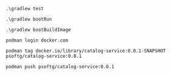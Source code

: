 `.\gradlew test`

`.\gradlew bootRun`

`.\gradlew bootBuildImage`

`podman login docker.com`

`podman tag docker.io/library/catalog-service:0.0.1-SNAPSHOT psoftg/catalog-service:0.0.1`

`podman push psoftg/catalog-service:0.0.1`
